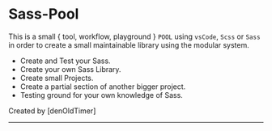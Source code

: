 # Sass-Pool

This is a small { tool, workflow, playground } `POOL` using `vsCode`, `Scss` or `Sass` in order to create a small maintainable library using the modular system.

- Create and Test your Sass.
- Create your own Sass Library.
- Create small Projects.
- Create a partial section of another bigger project.
- Testing ground for your own knowledge of Sass.

Created by [denOldTimer]

---
